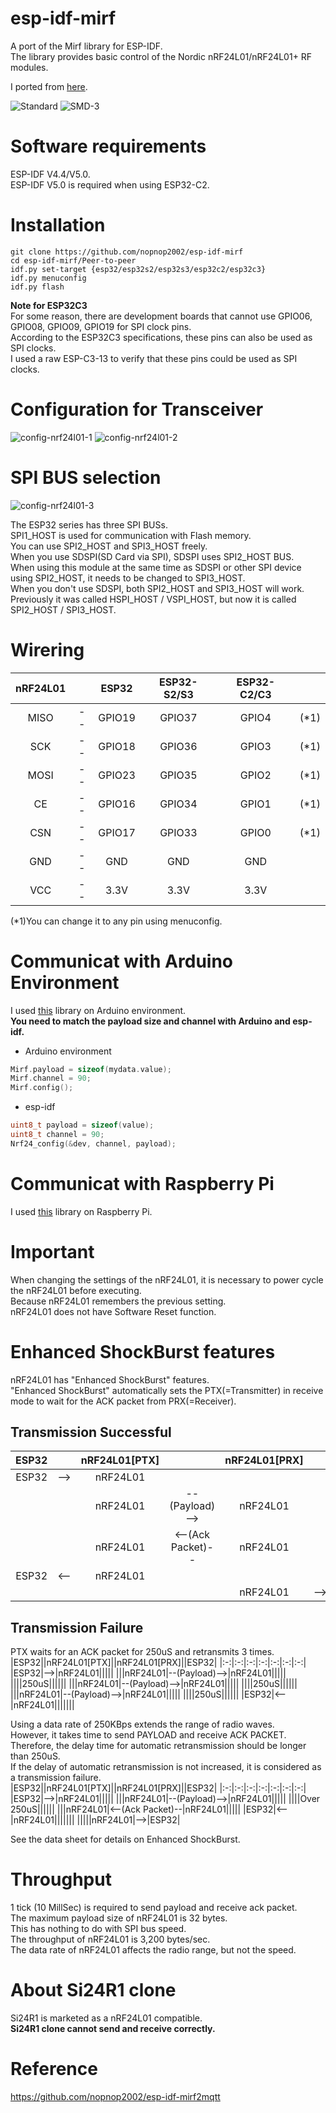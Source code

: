 # esp-idf-mirf
A port of the Mirf library for ESP-IDF.   
The library provides basic control of the Nordic nRF24L01/nRF24L01+ RF modules.

I ported from [here](https://github.com/nopnop2002/Arduino-STM32-nRF24L01).   

![Standard](https://user-images.githubusercontent.com/6020549/154830046-77f034cf-ce30-4cbc-838c-66734656cd8e.JPG)
![SMD-3](https://user-images.githubusercontent.com/6020549/154830127-366ee996-751d-48c0-879f-b201b1bb31f7.JPG)

# Software requirements
ESP-IDF V4.4/V5.0.   
ESP-IDF V5.0 is required when using ESP32-C2.   

# Installation

```Shell
git clone https://github.com/nopnop2002/esp-idf-mirf
cd esp-idf-mirf/Peer-to-peer
idf.py set-target {esp32/esp32s2/esp32s3/esp32c2/esp32c3}
idf.py menuconfig
idf.py flash
```

__Note for ESP32C3__   
For some reason, there are development boards that cannot use GPIO06, GPIO08, GPIO09, GPIO19 for SPI clock pins.   
According to the ESP32C3 specifications, these pins can also be used as SPI clocks.   
I used a raw ESP-C3-13 to verify that these pins could be used as SPI clocks.   

# Configuration for Transceiver
![config-nrf24l01-1](https://user-images.githubusercontent.com/6020549/168019514-93c377c9-2823-4840-bce4-168f0c2b7338.jpg)
![config-nrf24l01-2](https://user-images.githubusercontent.com/6020549/168019524-931bc96b-5954-4ddd-8bd0-afb7b018aa3e.jpg)

# SPI BUS selection   
![config-nrf24l01-3](https://user-images.githubusercontent.com/6020549/168019751-e3892b4f-a0dd-489b-8209-3d09d4a4aba4.jpg)

The ESP32 series has three SPI BUSs.   
SPI1_HOST is used for communication with Flash memory.   
You can use SPI2_HOST and SPI3_HOST freely.   
When you use SDSPI(SD Card via SPI), SDSPI uses SPI2_HOST BUS.   
When using this module at the same time as SDSPI or other SPI device using SPI2_HOST, it needs to be changed to SPI3_HOST.   
When you don't use SDSPI, both SPI2_HOST and SPI3_HOST will work.   
Previously it was called HSPI_HOST / VSPI_HOST, but now it is called SPI2_HOST / SPI3_HOST.   

# Wirering

|nRF24L01||ESP32|ESP32-S2/S3|ESP32-C2/C3||
|:-:|:-:|:-:|:-:|:-:|:-:|
|MISO|--|GPIO19|GPIO37|GPIO4|(*1)|
|SCK|--|GPIO18|GPIO36|GPIO3|(*1)|
|MOSI|--|GPIO23|GPIO35|GPIO2|(*1)|
|CE|--|GPIO16|GPIO34|GPIO1|(*1)|
|CSN|--|GPIO17|GPIO33|GPIO0|(*1)|
|GND|--|GND|GND|GND||
|VCC|--|3.3V|3.3V|3.3V||

(*1)You can change it to any pin using menuconfig.   

# Communicat with Arduino Environment  
I used [this](https://github.com/nopnop2002/Arduino-STM32-nRF24L01) library on Arduino environment.   
__You need to match the payload size and channel with Arduino and esp-idf.__   

- Arduino environment   
```C++
Mirf.payload = sizeof(mydata.value);
Mirf.channel = 90;
Mirf.config();
```
- esp-idf   
```C
uint8_t payload = sizeof(value);
uint8_t channel = 90;
Nrf24_config(&dev, channel, payload);
```

# Communicat with Raspberry Pi
I used [this](https://github.com/nopnop2002/Raspberry-Mirf) library on Raspberry Pi.   

# Important
When changing the settings of the nRF24L01, it is necessary to power cycle the nRF24L01 before executing.   
Because nRF24L01 remembers the previous setting.   
nRF24L01 does not have Software Reset function.   

# Enhanced ShockBurst features
nRF24L01 has "Enhanced ShockBurst" features.   
"Enhanced ShockBurst" automatically sets the PTX(=Transmitter) in receive mode to wait for the ACK packet from PRX(=Receiver).   

## Transmission Successful   
|ESP32||nRF24L01[PTX]||nRF24L01[PRX]||ESP32|
|:-:|:-:|:-:|:-:|:-:|:-:|:-:|
|ESP32|-->|nRF24L01|||||
|||nRF24L01|--(Payload)-->|nRF24L01|||||
|||nRF24L01|<--(Ack Packet)--|nRF24L01|||||
|ESP32|<--|nRF24L01|||||||
|||||nRF24L01|-->|ESP32|

## Transmission Failure   
PTX waits for an ACK packet for 250uS and retransmits 3 times.   
|ESP32||nRF24L01[PTX]||nRF24L01[PRX]||ESP32|
|:-:|:-:|:-:|:-:|:-:|:-:|:-:|
|ESP32|-->|nRF24L01|||||
|||nRF24L01|--(Payload)-->|nRF24L01|||||
||||250uS||||||
|||nRF24L01|--(Payload)-->|nRF24L01|||||
||||250uS||||||
|||nRF24L01|--(Payload)-->|nRF24L01|||||
||||250uS||||||
|ESP32|<--|nRF24L01|||||||


Using a data rate of 250KBps extends the range of radio waves.   
However, it takes time to send PAYLOAD and receive ACK PACKET.   
Therefore, the delay time for automatic retransmission should be longer than 250uS.   
If the delay of automatic retransmission is not increased, it is considered as a transmission failure.   
|ESP32||nRF24L01[PTX]||nRF24L01[PRX]||ESP32|
|:-:|:-:|:-:|:-:|:-:|:-:|:-:|
|ESP32|-->|nRF24L01|||||
|||nRF24L01|--(Payload)-->|nRF24L01|||||
||||Over 250uS||||||
|||nRF24L01|<--(Ack Packet)--|nRF24L01|||||
|ESP32|<--|nRF24L01|||||||
|||||nRF24L01|-->|ESP32|

See the data sheet for details on Enhanced ShockBurst.   

# Throughput   
1 tick (10 MillSec) is required to send payload and receive ack packet.   
The maximum payload size of nRF24L01 is 32 bytes.   
This has nothing to do with SPI bus speed.   
The throughput of nRF24L01 is 3,200 bytes/sec.   
The data rate of nRF24L01 affects the radio range, but not the speed.   

# About Si24R1 clone   
Si24R1 is marketed as a nRF24L01 compatible.   
__Si24R1 clone cannot send and receive correctly.__   

# Reference
https://github.com/nopnop2002/esp-idf-mirf2mqtt

